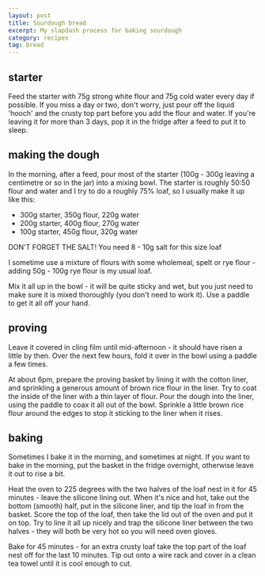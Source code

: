 ```yaml
---
layout: post
title: Sourdough bread
excerpt: My slapdash process for baking sourdough
category: recipes
tag: bread
---
```


starter
-------

Feed the starter with 75g strong white flour and 75g cold water every day if possible. If you miss a day or two, don't worry, just pour off the liquid 'hooch' and the crusty top part before you add the flour and water. If you're leaving it for more than 3 days, pop it in the fridge after a feed to put it to sleep.

making the dough
----------------

In the morning, after a feed, pour most of the starter (100g - 300g leaving a centimetre or so in the jar) into a mixing bowl. The starter is roughly 50:50 flour and water and I try to do a roughly 75% loaf, so I usually make it up like this:

* 300g starter, 350g flour, 220g water
* 200g starter, 400g flour, 270g water
* 100g starter, 450g flour, 320g water

DON'T FORGET THE SALT! You need 8 - 10g salt for this size loaf

I sometime use a mixture of flours with some wholemeal, spelt or rye flour - adding 50g - 100g rye flour is my usual loaf.

Mix it all up in the bowl - it will be quite sticky and wet, but you just need to make sure it is mixed thoroughly (you don't need to work it). Use a paddle to get it all off your hand.

proving
-------

Leave it covered in cling film until mid-afternoon - it should have risen a little by then. Over the next few hours, fold it over in the bowl using a paddle a few times.

At about 6pm, prepare the proving basket by lining it with the cotton liner, and sprinkling a generous amount of brown rice flour in the liner. Try to coat the inside of the liner with a thin layer of flour. Pour the dough into the liner, using the paddle to coax it all out of the bowl. Sprinkle a little brown rice flour around the edges to stop it sticking to the liner when it rises.

baking
------

Sometimes I bake it in the morning, and sometimes at night. If you want to bake in the morning, put the basket in the fridge overnight, otherwise leave it out to rise a bit.

Heat the oven to 225 degrees with the two halves of the loaf nest in it for 45 minutes - leave the silicone lining out. When it's nice and hot, take out the bottom (smooth) half, put in the silicone liner, and tip the loaf in from the basket. Score the top of the loaf, then take the lid out of the oven and put it on top. Try to line it all up nicely and trap the silicone liner between the two halves - they will both be very hot so you will need oven gloves.

Bake for 45 minutes - for an extra crusty loaf take the top part of the loaf nest off for the last 10 minutes. Tip out onto a wire rack and cover in a clean tea towel until it is cool enough to cut.
